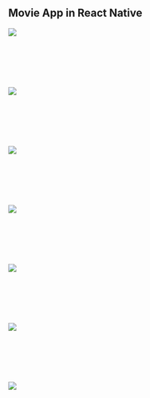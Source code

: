 ## Movie App in React Native

<img src="https://i.imgur.com/5BEEimb.png">
<br/>
<br/>
<br/>
<br/>
<br/>
<br/>
<br/>
<img src="https://i.imgur.com/vpiE6SK.png">
<br/>
<br/>
<br/>
<br/>
<br/>
<br/>
<br/>
<img src="https://i.imgur.com/851yE7T.png">
<br/>
<br/>
<br/>
<br/>
<br/>
<br/>
<br/>
<img src="https://i.imgur.com/RbJDVbQ.png">
<br/>
<br/>
<br/>
<br/>
<br/>
<br/>
<br/>
<img src="https://i.imgur.com/IKsEg8M.png">
<br/>
<br/>
<br/>
<br/>
<br/>
<br/>
<br/>
<img src="https://i.imgur.com/mCmF1Qj.png">
<br/>
<br/>
<br/>
<br/>
<br/>
<br/>
<br/>
<img src="https://i.imgur.com/Edcr5RN.png">